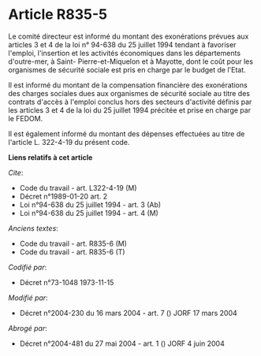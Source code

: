 # Article R835-5

Le comité directeur est informé du montant des exonérations prévues aux articles 3 et 4 de la loi n° 94-638 du 25 juillet
1994 tendant à favoriser l'emploi, l'insertion et les activités économiques dans les départements d'outre-mer, à Saint-
Pierre-et-Miquelon et à Mayotte, dont le coût pour les organismes de sécurité sociale est pris en charge par le budget de
l'Etat.

Il est informé du montant de la compensation financière des exonérations des charges sociales dues aux organismes de sécurité
sociale au titre des contrats d'accès à l'emploi conclus hors des secteurs d'activité définis par les articles 3 et 4 de la
loi du 25 juillet 1994 précitée et prise en charge par le FEDOM.

Il est également informé du montant des dépenses effectuées au titre de l'article L. 322-4-19 du présent code.

**Liens relatifs à cet article**

_Cite_:

  - Code du travail - art. L322-4-19 (M)
  - Décret n°1989-01-20 art. 2
  - Loi n°94-638 du 25 juillet 1994 - art. 3 (Ab)
  - Loi n°94-638 du 25 juillet 1994 - art. 4 (M)

_Anciens textes_:

  - Code du travail - art. R835-6 (M)
  - Code du travail - art. R835-6 (T)

_Codifié par_:

  - Décret n°73-1048 1973-11-15

_Modifié par_:

  - Décret n°2004-230 du 16 mars 2004 - art. 7 () JORF 17 mars 2004

_Abrogé par_:

  - Décret n°2004-481 du 27 mai 2004 - art. 1 () JORF 4 juin 2004
